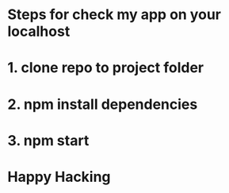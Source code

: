 # Steps for check my app on your localhost


# 1. clone repo to project folder

# 2. npm install dependencies

# 3. npm start

# Happy Hacking

